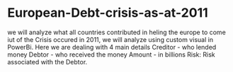 # European-Debt-crisis-as-at-2011
we will analyze what all countries contributed in heling the europe to come iut of the Crisis occured in 2011, we will analyze using custom visual in PowerBi.
Here we are dealing with 4 main details 
Creditor - who lended money 
Debtor - who received the money
Amount - in billions
Risk: Risk associated with the Debtor.
